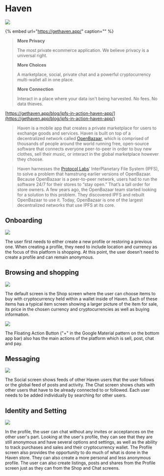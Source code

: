 # Haven

![](../../.gitbook/assets/haven-logo-small.png)

{% embed url="https://gethaven.app/" caption="" %}

> **More Privacy**
>
> The most private ecommerce application. We believe privacy is a universal right.
>
> **More Choices**
>
> A marketplace, social, private chat and a powerful cryptocurrency multi-wallet all in one place.
>
> **More Connection**
>
> Interact in a place where your data isn't being harvested. No fees. No data thieves.

[https://gethaven.app/blog/ipfs-in-action-haven-app/](https://gethaven.app/blog/ipfs-in-action-haven-app/)

> Haven is a mobile app that creates a private marketplace for users to exchange goods and services. Haven is built on top of a decentralized network called [OpenBazaar](https://openbazaar.org/), which is comprised of thousands of people around the world running free, open-source software that connects everyone peer-to-peer in order to buy new clothes, sell their music, or interact in the global marketplace however they choose.

> Haven harnesses the [Protocol Labs](https://protocol.ai/)’ InterPlanetary File System \(IPFS\), to solve a problem that hamstrung earlier versions of OpenBazaar. Because OpenBazaar is a peer-to-peer network, users had to run the software 24/7 for their stores to “stay open.” That’s a tall order for store owners. A few years ago, the OpenBazaar team started looking for a solution to this problem. They discovered IPFS and rebuilt OpenBazaar to use it. Today, OpenBazaar is one of the largest decentralized networks that use IPFS at its core.

## Onboarding

![](../../.gitbook/assets/haven-screen-1.PNG)

The user first needs to either create a new profile or restoring a previous one. When creating a profile, they need to include location and currency as the focus of this platform is shopping. At this point, the user doesn't need to create a profile and can remain anonymous.

## Browsing and shopping

![](../../.gitbook/assets/haven-screen-3.PNG)

The default screen is the Shop screen where the user can choose items to buy with cryptocurrency held within a wallet inside of Haven. Each of these items has a typical item screen showing a larger picture of the item for sale, its price in the chosen currency and cryptocurrencies as well as buying information.

![](../../.gitbook/assets/haven-screen-16%20%281%29.PNG)

The Floating Action Button \("+" in the Google Material pattern on the bottom app bar\) also has the main actions of the platform which is sell, post, chat and pay.

## Messaging

![](../../.gitbook/assets/haven-messaging.png)

The Social screen shows feeds of other Haven users that the user follows or the global feed of posts and activity. The Chat screen shows chats with other users that have to be already connected to or followed. Each user needs to be added individually by searching for other users.

## Identity and Setting

![](../../.gitbook/assets/haven-identity.png)

In the profile, the user can chat without any invites or acceptances on the other user's part. Looking at the user's profile, they can see that they are still anonymous and have several options and settings, as well as the ability to track purchases and sales and their cryptocurrency wallet. The Profile screen also provides the opportunity to do much of what is done in the Haven store. They can also create a more personal and less anonymous profile. The user can also create listings, posts and shares from the Profile screen just as they can from the Shop and Chat screens.

